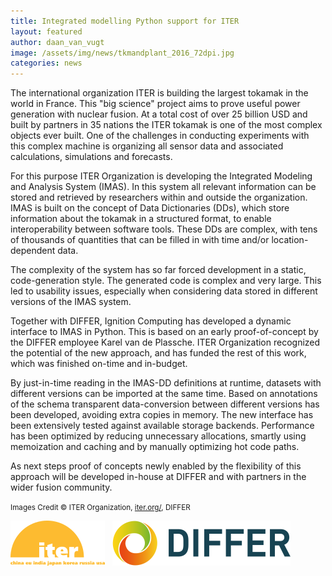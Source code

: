 ```yaml
---
title: Integrated modelling Python support for ITER
layout: featured
author: daan_van_vugt
image: /assets/img/news/tkmandplant_2016_72dpi.jpg
categories: news
---
```


The international organization ITER is building the largest tokamak in the world in France. This "big science" project aims to prove useful power generation with nuclear fusion. At a total cost of over 25 billion USD and built by partners in 35 nations the ITER tokamak is one of the most complex objects ever built. One of the challenges in conducting experiments with this complex machine is organizing all sensor data and associated calculations, simulations and forecasts.

For this purpose ITER Organization is developing the Integrated Modeling and Analysis System (IMAS). In this system all relevant information can be stored and retrieved by researchers within and outside the organization. IMAS is built on the concept of Data Dictionaries (DDs), which store information about the tokamak in a structured format, to enable interoperability between software tools. These DDs are complex, with tens of thousands of quantities that can be filled in with time and/or location-dependent data.

The complexity of the system has so far forced development in a static, code-generation style. The generated code is complex and very large. This led to usability issues, especially when considering data stored in different versions of the IMAS system.

Together with DIFFER, Ignition Computing has developed a dynamic interface to IMAS in Python. This is based on an early proof-of-concept by the DIFFER employee Karel van de Plassche. ITER Organization recognized the potential of the new approach, and has funded the rest of this work, which was finished on-time and in-budget.

By just-in-time reading in the IMAS-DD definitions at runtime, datasets with different versions can be imported at the same time. Based on annotations of the schema transparent data-conversion between different versions has been developed, avoiding extra copies in memory. The new interface has been extensively tested against available storage backends. Performance has been optimized by reducing unnecessary allocations, smartly using memoization and caching and by manually optimizing hot code paths.

As next steps proof of concepts newly enabled by the flexibility of this approach will be developed in-house at DIFFER and with partners in the wider fusion community.

<small>Images Credit © ITER Organization, [iter.org/](https://iter.org), DIFFER</small>

[![ITER](/assets/img/clients/iter.png)](https://iter.org)
&nbsp;
[![DIFFER](/assets/img/clients/differ.png)](https://www.differ.nl)
